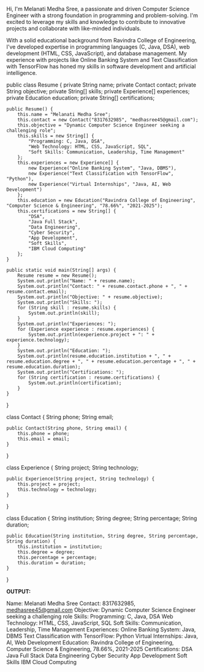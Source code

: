 Hi, I'm Melanati Medha Sree, a passionate and driven Computer Science Engineer with a strong foundation in programming and problem-solving. I'm excited to leverage my skills and knowledge to contribute to innovative projects and collaborate with like-minded individuals.

With a solid educational background from Ravindra College of Engineering, I've developed expertise in programming languages (C, Java, DSA), web development (HTML, CSS, JavaScript), and database management. My experience with projects like Online Banking System and Text Classification with TensorFlow has honed my skills in software development and artificial intelligence.





public class Resume {
    private String name;
    private Contact contact;
    private String objective;
    private String[] skills;
    private Experience[] experiences;
    private Education education;
    private String[] certifications;

    public Resume() {
        this.name = "Melanati Medha Sree";
        this.contact = new Contact("8317632985", "medhasree45@gmail.com");
        this.objective = "Dynamic Computer Science Engineer seeking a challenging role";
        this.skills = new String[] {
            "Programming: C, Java, DSA",
            "Web Technology: HTML, CSS, JavaScript, SQL",
            "Soft Skills: Communication, Leadership, Time Management"
        };
        this.experiences = new Experience[] {
            new Experience("Online Banking System", "Java, DBMS"),
            new Experience("Text Classification with TensorFlow", "Python"),
            new Experience("Virtual Internships", "Java, AI, Web Development")
        };
        this.education = new Education("Ravindra College of Engineering", "Computer Science & Engineering", "78.66%", "2021-2025");
        this.certifications = new String[] {
            "DSA",
            "Java Full Stack",
            "Data Engineering",
            "Cyber Security",
            "App Development",
            "Soft Skills",
            "IBM Cloud Computing"
        };
    }

    public static void main(String[] args) {
        Resume resume = new Resume();
        System.out.println("Name: " + resume.name);
        System.out.println("Contact: " + resume.contact.phone + ", " + resume.contact.email);
        System.out.println("Objective: " + resume.objective);
        System.out.println("Skills: ");
        for (String skill : resume.skills) {
            System.out.println(skill);
        }
        System.out.println("Experiences: ");
        for (Experience experience : resume.experiences) {
            System.out.println(experience.project + ": " + experience.technology);
        }
        System.out.println("Education: ");
        System.out.println(resume.education.institution + ", " + resume.education.degree + ", " + resume.education.percentage + ", " + resume.education.duration);
        System.out.println("Certifications: ");
        for (String certification : resume.certifications) {
            System.out.println(certification);
        }
    }
}

class Contact {
    String phone;
    String email;

    public Contact(String phone, String email) {
        this.phone = phone;
        this.email = email;
    }
}

class Experience {
    String project;
    String technology;

    public Experience(String project, String technology) {
        this.project = project;
        this.technology = technology;
    }
}

class Education {
    String institution;
    String degree;
    String percentage;
    String duration;

    public Education(String institution, String degree, String percentage, String duration) {
        this.institution = institution;
        this.degree = degree;
        this.percentage = percentage;
        this.duration = duration;
    }
}


**OUTPUT:**

Name: Melanati Medha Sree
Contact: 8317632985, medhasree45@gmail.com
Objective: Dynamic Computer Science Engineer seeking a challenging role
Skills: 
Programming: C, Java, DSA
Web Technology: HTML, CSS, JavaScript, SQL
Soft Skills: Communication, Leadership, Time Management
Experiences: 
Online Banking System: Java, DBMS
Text Classification with TensorFlow: Python
Virtual Internships: Java, AI, Web Development
Education: 
Ravindra College of Engineering, Computer Science & Engineering, 78.66%, 2021-2025
Certifications: 
DSA
Java Full Stack
Data Engineering
Cyber Security
App Development
Soft Skills
IBM Cloud Computing
